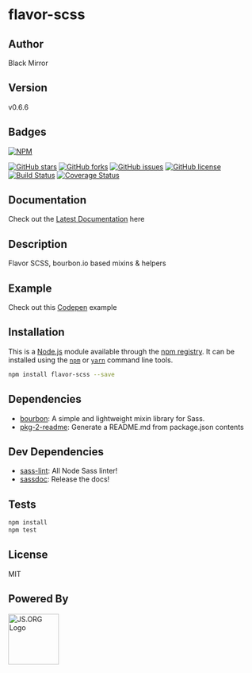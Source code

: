 # flavor-scss

## Author
Black Mirror

## Version
v0.6.6

## Badges

[![NPM](https://nodei.co/npm/flavor-scss.png)](https://nodei.co/npm/flavor-scss/)

[![GitHub stars](https://img.shields.io/github/stars/blackmirror1980/flavor-scss.svg?style=plastic)](https://github.com/blackmirror1980/flavor-scss/stargazers) [![GitHub forks](https://img.shields.io/github/forks/blackmirror1980/flavor-scss.svg?style=plastic)](https://github.com/blackmirror1980/flavor-scss/network) [![GitHub issues](https://img.shields.io/github/issues/blackmirror1980/flavor-scss.svg?style=plastic)](https://github.com/blackmirror1980/flavor-scss/issues) [![GitHub license](https://img.shields.io/github/license/blackmirror1980/flavor-scss.svg?style=plastic)](https://github.com/blackmirror1980/flavor-scss/blob/master/LICENSE) [![Build Status](https://travis-ci.org/blackmirror1980/flavor-scss.svg?branch=master)](https://travis-ci.org/blackmirror1980/flavor-scss) [![Coverage Status](https://coveralls.io/repos/github/blackmirror1980/flavor-scss/badge.svg?branch=master)](https://coveralls.io/github/blackmirror1980/flavor-scss?branch=master)

## Documentation
Check out the [Latest Documentation](https://blackmirror1980.github.io/flavor-scss/index.html) here

## Description
Flavor SCSS, bourbon.io based mixins &amp; helpers

## Example
Check out this [Codepen]() example

## Installation

This is a [Node.js](https://nodejs.org/) module available through the 
[npm registry](https://www.npmjs.com/). It can be installed using the 
[`npm`](https://docs.npmjs.com/getting-started/installing-npm-packages-locally)
or 
[`yarn`](https://yarnpkg.com/en/)
command line tools.

```sh
npm install flavor-scss --save
```

## Dependencies

- [bourbon](https://ghub.io/bourbon): A simple and lightweight mixin library for Sass.
- [pkg-2-readme](https://ghub.io/pkg-2-readme): Generate a README.md from package.json contents

## Dev Dependencies

- [sass-lint](https://ghub.io/sass-lint): All Node Sass linter!
- [sassdoc](https://ghub.io/sassdoc): Release the docs!

## Tests

```sh
npm install
npm test
```


## License

MIT

## Powered By
<a href="http://js.org" target="_blank" title="JS.ORG | JavaScript Community">
<img src="http://logo.js.org/dark_horz.png" width="102" alt="JS.ORG Logo"/></a>
<!-- alternatives [bright|dark]_[horz|vert|tiny].png (width[horz:102,vert:50,tiny:77]) -->
